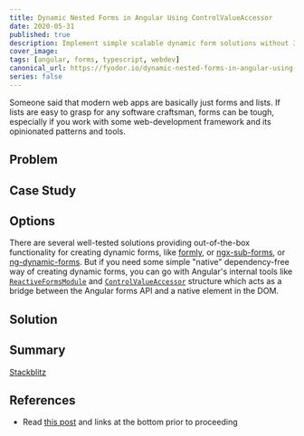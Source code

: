 ```yaml
---
title: Dynamic Nested Forms in Angular Using ControlValueAccessor
date: 2020-05-31
published: true
description: Implement simple scalable dynamic form solutions without 3rd-party libraries
cover_image: 
tags: [angular, forms, typescript, webdev]
canonical_url: https://fyodor.io/dynamic-nested-forms-in-angular-using-cva/
series: false
---
```


Someone said that modern web apps are basically just forms and lists. If lists are easy to grasp for any software craftsman, forms can be tough, especially if you work with some web-development framework and its opinionated patterns and tools. 

## Problem
 
## Case Study

## Options

There are several well-tested solutions providing out-of-the-box functionality for creating dynamic forms, like
 [formly](https://formly.dev/), or [ngx-sub-forms](https://dev.to/maxime1992/building-scalable-robust-and-type-safe-forms-with-angular-3nf9), or [ng-dynamic-forms](https://github.com/udos86/ng-dynamic-forms). But if you need some simple "native" dependency-free way of creating dynamic forms, you can go with Angular's internal tools like [`ReactiveFormsModule`](https://angular.io/api/forms/ReactiveFormsModule) and [`ControlValueAccessor`](https://angular.io/api/forms/ControlValueAccessor) structure which acts as a bridge between the Angular forms API and a native element in the DOM.

## Solution

## Summary
[Stackblitz](https://stackblitz.com/edit/angular-contact-form-with-cva?file=src/app/app.component.ts)

## References

* Read [this post](https://dev.to/angular/working-with-angular-forms-in-an-enterprise-environment-p2m) and links at the bottom prior to proceeding   
